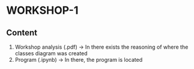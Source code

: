 # WORKSHOP-1
## Content
1. Workshop analysis (.pdf) → In there exists the reasoning of where the classes diagram was created
2. Program (.ipynb) → In there, the program is located
